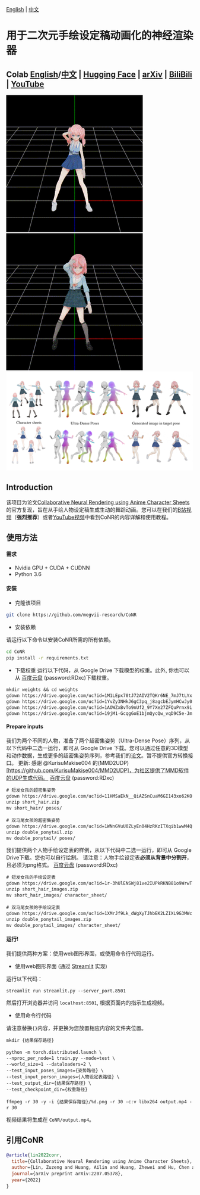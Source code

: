 [English](https://github.com/megvii-research/CoNR/blob/main/README.md) | [中文](https://github.com/megvii-research/CoNR/blob/main/README_chinese.md)
# 用于二次元手绘设定稿动画化的神经渲染器


## Colab [English](https://colab.research.google.com/github/megvii-research/CoNR/blob/main/notebooks/conr.ipynb)/[中文](https://colab.research.google.com/github/megvii-research/CoNR/blob/main/notebooks/conr_chinese.ipynb) | [Hugging Face](https://huggingface.co/spaces/nev/CoNR) | [arXiv](https://arxiv.org/abs/2207.05378) | [BiliBili](https://www.bilibili.com/video/BV19V4y1x7bJ/) | [YouTube](https://youtu.be/Z4HXWBF7mLI)

![image](images/1.gif) ![image](images/2.gif)
![image](images/MAIN.png)

## Introduction

该项目为论文[Collaborative Neural Rendering using Anime Character Sheets](https://arxiv.org/abs/2207.05378)的官方复现，旨在从手绘人物设定稿生成生动的舞蹈动画。您可以在我们的[B站视频](https://www.bilibili.com/video/BV19V4y1x7bJ/)（**强烈推荐**）或者[YouTube视频](https://youtu.be/Z4HXWBF7mLI)中看到CoNR的内容详解和使用教程。

## 使用方法

#### 需求

* Nvidia GPU + CUDA + CUDNN
* Python 3.6

#### 安装

* 克隆该项目

```bash
git clone https://github.com/megvii-research/CoNR
```

* 安装依赖

请运行以下命令以安装CoNR所需的所有依赖。

```bash
cd CoNR
pip install -r requirements.txt
```

* 下载权重
运行以下代码，从 Google Drive 下载模型的权重。此外, 你也可以从 [百度云盘](https://pan.baidu.com/s/1U11iIk-DiJodgCveSzB6ig?pwd=RDxc) (password:RDxc)下载权重。

```
mkdir weights && cd weights
gdown https://drive.google.com/uc?id=1M1LEpx70tJ72AIV2TQKr6NE_7mJ7tLYx
gdown https://drive.google.com/uc?id=1YvZy3NHkJ6gC3pq_j8agcbEJymHCwJy0
gdown https://drive.google.com/uc?id=1AOWZxBvTo9nUf2_9Y7Xe27ZFQuPrnx9i
gdown https://drive.google.com/uc?id=19jM1-GcqgGoE1bjmQycQw_vqD9C5e-Jm
```

#### Prepare inputs
我们为两个不同的人物，准备了两个超密集姿势（Ultra-Dense Pose）序列，从以下代码中二选一运行，即可从 Google Drive 下载。您可以通过任意的3D模型和动作数据，生成更多的超密集姿势序列，参考我们的[论文](https://arxiv.org/abs/2207.05378)。暂不提供官方转换接口。
更新: 感谢 @KurisuMakise004 的(MMD2UDP)[https://github.com/KurisuMakise004/MMD2UDP]，为社区提供了MMD软件的UDP生成代码。
[百度云盘](https://pan.baidu.com/s/1hWvz4iQXnVTaTSb6vu1NBg?pwd=RDxc) (password:RDxc) 

```
# 短发女孩的超密集姿势
gdown https://drive.google.com/uc?id=11HMSaEkN__QiAZSnCuaM6GI143xo62KO
unzip short_hair.zip
mv short_hair/ poses/

# 双马尾女孩的超密集姿势
gdown https://drive.google.com/uc?id=1WNnGVuU0ZLyEn04HzRKzITXqib1wwM4Q
unzip double_ponytail.zip
mv double_ponytail/ poses/
```

我们提供两个人物手绘设定表的样例，从以下代码中二选一运行，即可从 Google Drive下载。您也可以自行绘制。
请注意：人物手绘设定表**必须从背景中分割开**，且必须为png格式。
[百度云盘](https://pan.baidu.com/s/1shpP90GOMeHke7MuT0-Txw?pwd=RDxc) (password:RDxc) 

```
# 短发女孩的手绘设定表
gdown https://drive.google.com/uc?id=1r-3hUlENSWj81ve2IUPkRKNB81o9WrwT
unzip short_hair_images.zip
mv short_hair_images/ character_sheet/

# 双马尾女孩的手绘设定表
gdown https://drive.google.com/uc?id=1XMrJf9Lk_dWgXyTJhbEK2LZIXL9G3MWc
unzip double_ponytail_images.zip
mv double_ponytail_images/ character_sheet/
```

#### 运行!
我们提供两种方案：使用web图形界面，或使用命令行代码运行。

* 使用web图形界面 (通过 [Streamlit](https://streamlit.io/) 实现)

运行以下代码：

```
streamlit run streamlit.py --server_port.8501
```

然后打开浏览器并访问 `localhost:8501`, 根据页面内的指示生成视频。

* 使用命令行代码

请注意替换`{}`内容，并更换为您放置相应内容的文件夹位置。

```
mkdir {结果保存路径}

python -m torch.distributed.launch \
--nproc_per_node=1 train.py --mode=test \
--world_size=1 --dataloaders=2 \
--test_input_poses_images={姿势路径} \
--test_input_person_images={人物设定表路径} \
--test_output_dir={结果保存路径} \
--test_checkpoint_dir={权重路径}

ffmpeg -r 30 -y -i {结果保存路径}/%d.png -r 30 -c:v libx264 output.mp4 -r 30
```

视频结果将生成在 `CoNR/output.mp4`。

## 引用CoNR
```bibtex
@article{lin2022conr,
  title={Collaborative Neural Rendering using Anime Character Sheets},
  author={Lin, Zuzeng and Huang, Ailin and Huang, Zhewei and Hu, Chen and Zhou, Shuchang},
  journal={arXiv preprint arXiv:2207.05378},
  year={2022}
}
```

